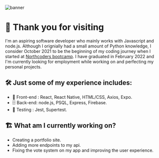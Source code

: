 ![banner](https://user-images.githubusercontent.com/72388056/153008383-b7f3d24a-0996-4b47-b1b6-087d18987664.png)
# 🦉 Thank you for visiting
I'm an aspiring software developer who mainly works with Javascript and node.js. Although I orignially had a small amount of Python knowledge, I consider October 2021 to be the beginning of my coding journey when I started at [Northcoders bootcamp](https://northcoders.com/). I have graduated in February 2022 and I'm currently looking for employment while working on and perfecting my personal projects. 

## 🛠️ Just some of my experience includes:
- 🎨 Front-end : React, React Native, HTML/CSS, Axios, Expo.
- 🗄️ Back-end: node.js, PSQL, Express, Firebase.
- 🔬 Testing : Jest, Supertest.

## 🏗️ What am I currently working on?
- Creating a portfolio site.
- Adding more endpoints to my api.
- Fixing the vote system on my app and improving the user experience.
